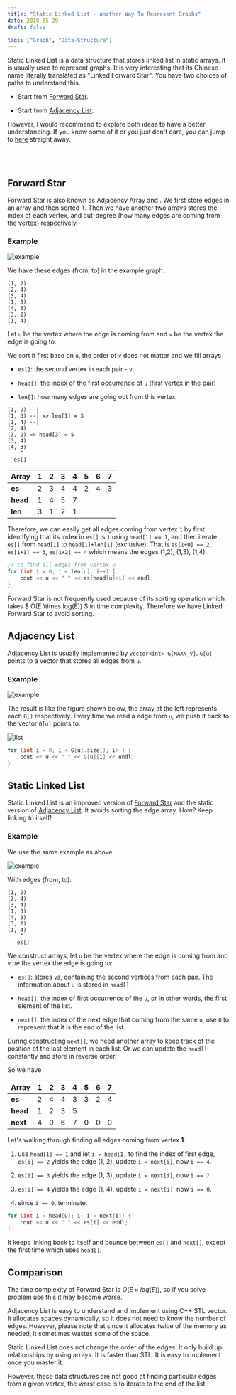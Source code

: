 ```yaml
---
title: "Static Linked List - Another Way To Represent Graphs"
date: 2018-05-29
draft: false

tags: ["Graph", "Data-Structure"]
---
```


Static Linked List is a data structure that stores linked list in static arrays. It is usually used to represent graphs. It is very interesting that its Chinese name literally translated as "Linked Forward Star". You have two choices of paths to understand this.

- Start from [Forward Star](#forward-star).

- Start from [Adjacency List](#adjacency-list).

However, I would recommend to explore both ideas to have a better understanding. If you know some of it or you just don't care, you can jump to [here](#static-linked-list) straight away.

<br/>
<br/>

## Forward Star

Forward Star is also known as Adjacency Array and . We first store edges in an array and then sorted it. Then we have another two arrays stores the index of each vertex, and out-degree (how many edges are coming from the vertex) respectively.

### Example

![example](static_linked_list_example.svg)

We have these edges (from, to) in the example graph:

```
(1, 2)
(2, 4)
(3, 4)
(1, 3)
(4, 3)
(3, 2)
(1, 4)
```

Let `u` be the vertex where the edge is coming from and `v` be the vertex the edge is going to:

We sort it first base on `u`, the order of `v` does not matter and we fill arrays

- `es[]`: the second vertex in each pair - `v`.

- `head[]`: the index of the first occurrence of `u` (first vertex in the pair)

- `len[]`: how many edges are going out from this vertex

```
(1, 2) --|
(1, 3) --| => len[1] = 3
(1, 4) --|
(2, 4)
(3, 2) => head[3] = 5
(3, 4)
(4, 3)
    ^
  es[]
```

| Array | 1 | 2 | 3 | 4 | 5 | 6 | 7 |
| --- | --- | --- | --- | --- | --- | --- | --- |
| **es** | 2 | 3 | 4 | 4 | 2 | 4 | 3 |
| **head** | 1 | 4 | 5 | 7 |  |  |  |
| **len** | 3 | 1 | 2 | 1 |  |  |  |

Therefore, we can easily get all edges coming from vertex `1` by first identifying that its index in `es[]` is `1` using `head[1] == 1`, and then iterate `es[]` from `head[1]` to `head[1]+len[1]` (exclusive). That is `es[1+0] == 2`, `es[1+1] == 3`, `es[1+2] == 4` which means the edges (1,2), (1,3), (1,4).

``` cpp
// to find all edges from vertex u
for (int i = 0; i < len[u]; i++) {
    cout << u << " " << es[head[u]+i] << endl;
}
```

Forward Star is not frequently used because of its sorting operation which takes $ O(E \times log(E)) $ in time complexity. Therefore we have Linked Forward Star to avoid sorting.


## Adjacency List

Adjacency List is usually implemented by `vector<int> G[MAXN_V]`. `G[u]` points to a vector that stores all edges from `u`.

### Example

![example](static_linked_list_example.svg)

The result is like the figure shown below, the array at the left represents each `G[]` respectively. Every time we read a edge from `u`, we push it back to the vector `G[u]` points to.

![list](static_linked_list_list.svg)

``` cpp
for (int i = 0; i < G[u].size(); i++) {
    cout << u << " " << G[u][i] << endl;
}
```

## Static Linked List

Static Linked List is an improved version of [Forward Star](#forward-star) and the static version of [Adjacency List](#adjacency-list). It avoids sorting the edge array. How? Keep linking to itself!

### Example

We use the same example as above.

![example](static_linked_list_example.svg)

With edges (from, to):

```
(1, 2)
(2, 4)
(3, 4)
(1, 3)
(4, 3)
(3, 2)
(1, 4)
    ^
   es[]
```

We construct arrays, let `u` be the vertex where the edge is coming from and `v` be the vertex the edge is going to:

- `es[]`: stores `v`s, containing the second vertices from each pair. The information about `u` is stored in `head[]`.

- `head[]`: the index of first occurrence of the `u`, or in other words, the first element of the list.

- `next[]`: the index of the next edge that coming from the same `u`, use `0` to represent that it is the end of the list.

During constructing `next[]`, we need another array to keep track of the position of the last element in each list. Or we can update the `head[]` constantly and store in reverse order.

So we have

| Array | 1 | 2 | 3 | 4 | 5 | 6 | 7 |
| --- | --- | --- | --- | --- | --- | --- | --- |
| **es** | 2 | 4 | 4 | 3 | 3 | 2 | 4 |
| **head** | 1 | 2 | 3 | 5 | | | |
| **next** | 4 | 0 | 6 | 7 | 0 | 0 | 0 |


Let's walking through finding all edges coming from vertex **1**.

1. use `head[1] == 1` and let `i = head[1]` to find the index of first edge, `es[i] == 2` yields the edge (1, 2), update `i = next[i]`, now `i == 4`.

2. `es[i] == 3` yields the edge (1, 3), update `i = next[i]`, now `i == 7`.

3. `es[i] == 4` yields the edge (1, 4), update `i = next[i]`, now `i == 0`.

4. since `i == 0`, terminate.

``` cpp
for (int i = head[u]; i; i = next[i]) {
    cout << u << " " << es[i] << endl;
}
```

It keeps linking back to itself and bounce between `es[]` and `next[]`, except the first time which uses `head[]`.

## Comparison

The time complexity of Forward Star is $O(E \times log(E))$, so if you solve problem use this it may become worse.

Adjacency List is easy to understand and implement using C++ STL vector. It allocates spaces dynamically, so it does not need to know the number of edges. However, please note that since it allocates twice of the memory as needed, it sometimes wastes some of the space.

Static Linked List does not change the order of the edges. It only build up relationships by using arrays. It is faster than STL. It is easy to implement once you master it.

However, these data structures are not good at finding particular edges from a given vertex, the worst case is to iterate to the end of the list.
